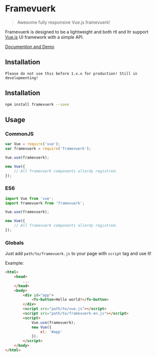 # Framevuerk

> Awesome fully responsive Vue.js framevuerk!

Framevuerk is designed to be a lightweight and both rtl and ltr support [Vue.js](http://vuejs.org) UI framework with a simple API.

[Documention and Demo](http://framevuerk.com)


## Installation

`Please do not use this before 1.x.x for production! Still in developmenting!`

## Installation

```bash
npm install framevuerk --save
```

## Usage

### CommonJS
```js
var Vue = require('vue');
var framevuerk = require('framevuerk');

Vue.use(framevuerk);

new Vue({
    // All framevuerk components allerdy registred.
});
```


### ES6

```js
import Vue from 'vue';
import framevuerk from 'framevuerk';

Vue.use(framevuerk);

new Vue({
    // All framevuerk components allerdy registred.
});
```

### Globals

Just add `path/to/framevuerk.js` to your page with `script` tag and use it!

Example:

```html
<html>
    <head>
        ...
    </head>
    <body>
        <div id="app">
            <fv-button>Hello world!</fv-button>
        </div>
        <script src="path/to/vue.js"></script>
        <script src="path/to/framevuerk-en.js"></script>
        <script>
            Vue.use(framevuerk);
            new Vue({
                el: '#app'
            });
        </script>
    </body>
</html>
```

